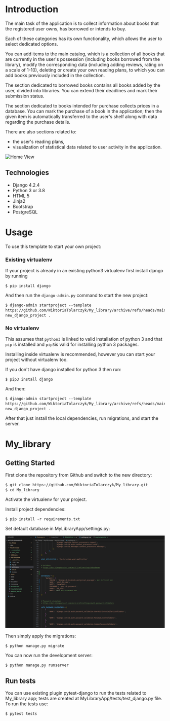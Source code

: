 
# Introduction

The main task of the application is to collect information about books that the registered user owns, has borrowed or intends to buy. 

Each of these categories has its own functionality, which allows the user to select dedicated options. 

You can add items to the main catalog, which is a collection of all books that are currently in the user's possession (including books borrowed from the library), modify the corresponding data (including adding reviews, rating on a scale of 1-10), deleting or create your own reading plans, to which you can add books previously included in the collection.

The section dedicated to borrowed books contains all books added by the user, divided into libraries. You can extend their deadlines and mark their submission status. 

The section dedicated to books intended for purchase collects prices in a database. You can mark the purchase of a book in the application; then the given item is automatically transferred to the user's shelf along with data regarding the purchase details. 

There are also sections related to:
-  the user's reading plans,
-  visualization of statistical data related to user activity in the application.


![Home View](working_app.gif?raw=true "Main View")

## Technologies
- Django 4.2.4
- Python 3 or 3.8
- HTML 5
- Jinja2
- Bootstrap
- PostgreSQL


# Usage

To use this template to start your own project:

### Existing virtualenv

If your project is already in an existing python3 virtualenv first install django by running

    $ pip install django
    
And then run the `django-admin.py` command to start the new project:

    $ django-admin startproject --template https://github.com/WiktoriaTolarczyk/My_library/archive/refs/heads/main.zip new_django_project .
      
### No virtualenv

This assumes that `python3` is linked to valid installation of python 3 and that `pip` is installed and `pip3`is valid
for installing python 3 packages.

Installing inside virtualenv is recommended, however you can start your project without virtualenv too.

If you don't have django installed for python 3 then run:

    $ pip3 install django
    
And then:

    $ django-admin startproject --template https://github.com/WiktoriaTolarczyk/My_library/archive/refs/heads/main.zip new_django_project .
      
      
After that just install the local dependencies, run migrations, and start the server.


# My_library

## Getting Started

First clone the repository from Github and switch to the new directory:

    $ git clone https://github.com/WiktoriaTolarczyk/My_library.git
    $ cd My_library
    
Activate the virtualenv for your project.
    
Install project dependencies:

    $ pip install -r requirements.txt


Set default database in MyLibraryApp/settings.py:

![Default DB Settings](/__screenshots/db_settings?raw=true "Database settings")
    
    
Then simply apply the migrations:

    $ python manage.py migrate
    

You can now run the development server:

    $ python manage.py runserver

## Run tests

You can use existing plugin pytest-django to run the tests related to My_library app; tests are created at MyLibraryApp/tests/test_django.py file.
To run the tests use:

    $ pytest tests
